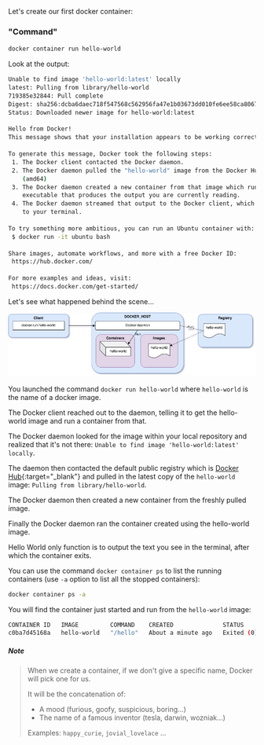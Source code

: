 Let's create our first docker container:

### "Command"
  ```bash
  docker container run hello-world
  ```
Look at the output:

```bash
Unable to find image 'hello-world:latest' locally
latest: Pulling from library/hello-world
719385e32844: Pull complete
Digest: sha256:dcba6daec718f547568c562956fa47e1b03673dd010fe6ee58ca806767031d1c
Status: Downloaded newer image for hello-world:latest

Hello from Docker!
This message shows that your installation appears to be working correctly.

To generate this message, Docker took the following steps:
 1. The Docker client contacted the Docker daemon.
 2. The Docker daemon pulled the "hello-world" image from the Docker Hub.
    (amd64)
 3. The Docker daemon created a new container from that image which runs the
    executable that produces the output you are currently reading.
 4. The Docker daemon streamed that output to the Docker client, which sent it
    to your terminal.

To try something more ambitious, you can run an Ubuntu container with:
 $ docker run -it ubuntu bash

Share images, automate workflows, and more with a free Docker ID:
 https://hub.docker.com/

For more examples and ideas, visit:
 https://docs.docker.com/get-started/
```

Let's see what happened behind the scene...

![hello-world](images/hello-world.png)

You launched the command `docker run hello-world` where `hello-world` is the name of a docker image.

The Docker client reached out to the daemon, telling it to get the hello-world image and run a container from that.

The Docker daemon looked for the image within your local repository and realized that it's not there: `Unable to find image 'hello-world:latest' locally`.

The daemon then contacted the default public registry which is [Docker Hub](https://hub.docker.com/){:target="_blank"} and pulled in the latest copy of the `hello-world` image: `Pulling from library/hello-world`.

The Docker daemon then created a new container from the freshly pulled image.

Finally the Docker daemon ran the container created using the hello-world image.

Hello World only function is to output the text you see in the terminal, after which the container exits.


You can use the command `docker container ps` to list the running containers (use `-a` option to list all the stopped containers):
```bash
docker container ps -a
```

You will find the container just started and run from the `hello-world` image:
```bash
CONTAINER ID   IMAGE         COMMAND    CREATED              STATUS                          PORTS     NAMES
c0ba7d45168a   hello-world   "/hello"   About a minute ago   Exited (0) About a minute ago             thirsty_poitras
```

##### Note 
>    When we create a container, if we don't give a specific name, Docker will pick one for us.
>    
>    It will be the concatenation of:
>
>    - A mood (furious, goofy, suspicious, boring...)
>    - The name of a famous inventor (tesla, darwin, wozniak...)
>
>    Examples: `happy_curie`, `jovial_lovelace` ...
>
